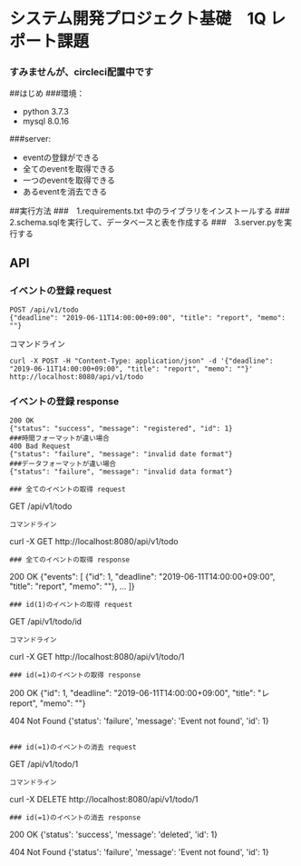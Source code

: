# システム開発プロジェクト基礎　1Q レポート課題

### すみませんが、circleci配置中です

##はじめ
###環境：
- python 3.7.3
- mysql 8.0.16

###server:
- eventの登録ができる
- 全てのeventを取得できる
- 一つのeventを取得できる
- あるeventを消去できる

##実行方法
###　1.requirements.txt 中のライブラリをインストールする
###　2.schema.sqlを実行して、データベースと表を作成する
###　3.server.pyを実行する


## API
### イベントの登録 request
```
POST /api/v1/todo  
{"deadline": "2019-06-11T14:00:00+09:00", "title": "report", "memo": ""}
```

コマンドライン  

```  
curl -X POST -H "Content-Type: application/json" -d '{"deadline": "2019-06-11T14:00:00+09:00", "title": "report", "memo": ""}' http://localhost:8080/api/v1/todo

```

### イベントの登録 response
```
200 OK
{"status": "success", "message": "registered", "id": 1}
###時間フォーマットが違い場合
400 Bad Request
{"status": "failure", "message": "invalid date format"}
###データフォーマットが違い場合
{"status": "failure", "message": "invalid data format"}

### 全てのイベントの取得 request
```
GET /api/v1/todo
```
コマンドライン

```
curl -X GET http://localhost:8080/api/v1/todo
```
### 全てのイベントの取得 response
```
200 OK
{"events": [
    {"id": 1, "deadline": "2019-06-11T14:00:00+09:00", "title": "report", "memo": ""},
    ...
]}
```
### id(1)のイベントの取得 request
```
GET /api/v1/todo/id
```
コマンドライン  
```
curl -X GET http://localhost:8080/api/v1/todo/1
```
### id(=1)のイベントの取得 response
```
200 OK
{"id": 1, "deadline": "2019-06-11T14:00:00+09:00", "title": "レreport", "memo": ""}

404 Not Found
{'status': 'failure', 'message': 'Event not found', 'id': 1}
```

### id(=1)のイベントの消去 request
```
GET /api/v1/todo/1
```
コマンドライン  
```
curl -X DELETE http://localhost:8080/api/v1/todo/1
```
### id(=1)のイベントの消去 response
```
200 OK
{'status': 'success', 'message': 'deleted', 'id': 1}

404 Not Found
{'status': 'failure', 'message': 'Event not found', 'id': 1}
```
